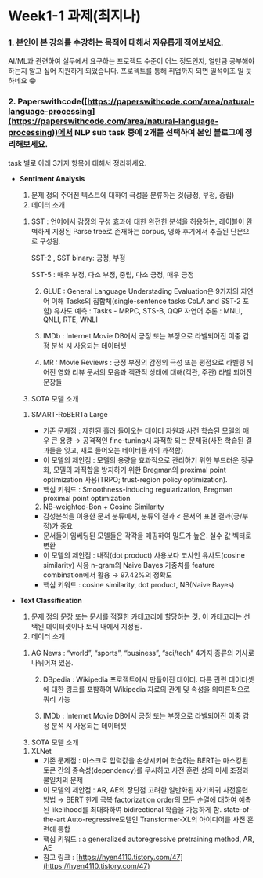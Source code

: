 # Week1-1 과제(최지나)

### 1. 본인이 본 강의를 수강하는 목적에 대해서 자유롭게 적어보세요.

AI/ML과 관련하여 실무에서 요구하는 프로젝트 수준이 어느 정도인지, 얼만큼 공부해야 하는지 알고 싶어 지원하게 되었습니다.
프로젝트를 통해 취업까지 되면 일석이조 일 듯하네요 😁

### 2. Paperswithcode([https://paperswithcode.com/area/natural-language-processing](https://paperswithcode.com/area/natural-language-processing))에서 NLP sub task 중에 2개를 선택하여 본인 블로그에 정리해보세요. 
task 별로 아래 3가지 항목에 대해서 정리하세요.

- ****Sentiment Analysis****
    1. 문제 정의
    주어진 텍스트에 대하여 극성을 분류하는 것(긍정, 부정, 중립)
    2. 데이터 소개
    1) SST : 언어에서 감정의 구성 효과에 대한 완전한 분석을 허용하는, 레이블이 완벽하게 지정된 Parse tree로 존재하는 corpus, 영화 후기에서 추출된 단문으로 구성됨.
        
        SST-2 , SST binary: 긍정, 부정
        
        SST-5 : 매우 부정, 다소 부정, 중립, 다소 긍정, 매우 긍정
        
        2) GLUE : General Language Understading Evaluation은 9가지의 자연어 이해  Tasks의 집합체(single-sentence tasks CoLA and SST-2 포함)
        유사도 예측 : Tasks - MRPC, STS-B, QQP
        자연어 추론 :  MNLI, QNLI, RTE, WNLI
        
        3) IMDb : Internet Movie DB에서 긍정 또는 부정으로 라벨되어진 이중 감정 분석 시 사용되는 데이터셋
        
        4) MR : Movie Reviews : 긍정 부정의 감정의 극성 또는 평점으로 라벨링 되어진 영화 리뷰 문서의 모음과 객관적 상태에 대해(객관, 주관) 라벨 되어진 문장들
        
    3. SOTA 모델 소개
    1) SMART-RoBERTa Large
        - 기존 문제점 : 제한된 흘러 들어오는 데이터 자원과 사전 학습된 모델의 매우 큰 용량 →  공격적인 fine-tuning시 과적합 되는 문제점(사전 학습된 결과들을 잊고, 새로 들어오는 데이터들과의 과적합)
        - 이 모델의 제안점 : 
        모델의 용량을 효과적으로 관리하기 위한 부드러운 정규화, 
        모델의 과적합을 방지하기 위한 Bregman의 proximal point optimization   사용(TRPO; trust-region policy optimization).
        - 핵심 키워드 : Smoothness-inducing regularization, Bregman proximal point optimization
        
        2) NB-weighted-Bon + Cosine Similarity
        
        - 감성분석을 이용한 문서 분류에서, 분류의 결과 < 문서의 표현 결과(긍/부정)가 중요
        - 문서들이 임베딩된 모델들은 각각을 매핑하여 밀도가 높은. 실수 값 벡터로 변환
        - 이 모델의 제안점 : 
        내적(dot product) 사용보다 코사인 유사도(cosine similarity) 사용
        n-gram의 Naive Bayes 가중치를 feature combination에서 활용 → 97.42%의 정확도
        - 핵심 키워드 : cosine similarity, dot product, NB(Naive Bayes)
- ****Text Classification****
    1. 문제 정의
    문장 또는 문서를 적절한 카테고리에 할당하는 것. 
    이 카테고리는 선택된 데이터셋이나 토픽 내에서 지정됨.
    2. 데이터 소개
    1) AG News : “world”, “sports”, “business”, “sci/tech” 4가지 종류의 기사로 나뉘어져 있음.
        
        2) DBpedia : Wikipedia 프로젝트에서 만들어진 데이터. 다른 관련 데이터셋에 대한 링크를 포함하여 Wikipedia 자료의 관계 및 속성을 의미론적으로 쿼리 가능
        
        3) IMDb : Internet Movie DB에서 긍정 또는 부정으로 라벨되어진 이중 감정 분석 시 사용되는 데이터셋
        
    3. SOTA 모델 소개
    1) XLNet
        - 기존 문제점 : 마스크로 입력값을 손상시키며 학습하는 BERT는 마스킹된  토큰 간의 종속성(dependency)를 무시하고 사전 훈련 상의 미세 조정과 불일치의 문제
        - 이 모델의 제안점 : 
        AR, AE의 장단점 고려한 일반화된 자기회귀 사전훈련 방법 → BERT 한계 극복
        factorization order의 모든 순열에 대하여 예측된 likelihood를 최대화하여 bidirectional 학습을 가능하게 함.
        state-of-the-art Auto-regressive모델인 Transformer-XL의 아이디어를 사전 훈련에 통합
        - 핵심 키워드 : a generalized autoregressive pretraining method, AR, AE
        - 참고 링크 : [https://hyen4110.tistory.com/47](https://hyen4110.tistory.com/47)
